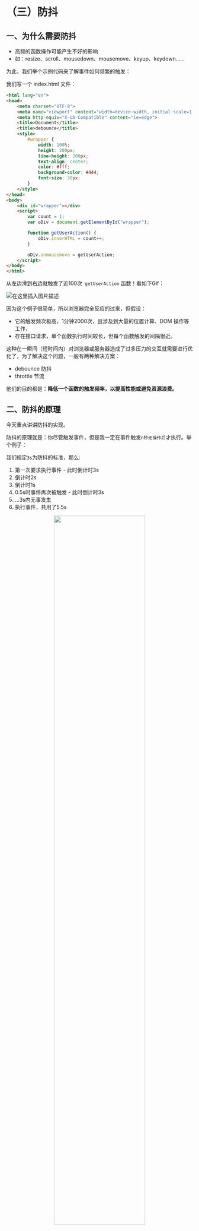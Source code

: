 # （三）防抖

## 一、为什么需要防抖

* 高频的函数操作可能产生不好的影响
* 如：resize、scroll、mousedown、mousemove、keyup、keydown……

为此，我们举个示例代码来了解事件如何频繁的触发：

我们写一个 index.html 文件：

```html
<html lang="en">
<head>
    <meta charset="UTF-8">
    <meta name="viewport" content="width=device-width, initial-scale=1.0">
    <meta http-equiv="X-UA-Compatible" content="ie=edge">
    <title>Document</title>
    <title>debounce</title>
    <style>
        #wrapper {
            width: 100%;
            height: 200px;
            line-height: 200px;
            text-align: center;
            color: #fff;
            background-color: #444;
            font-size: 30px;
        }
    </style>
</head>
<body>
    <div id="wrapper"></div>
    <script>
        var count = 1;
        var oDiv = document.getElementById("wrapper");

        function getUserAction() {
            oDiv.innerHTML = count++;
        }

        oDiv.onmousemove = getUserAction;
    </script>
</body>
</html>
```

从左边滑到右边就触发了近100次` getUserAction` 函数！看如下Gif：

![在这里插入图片描述](https://img-blog.csdnimg.cn/2020072909472038.gif)


因为这个例子很简单，所以浏览器完全反应的过来，但假设：

* 它的触发频次极高，1分钟2000次，且涉及到大量的位置计算、DOM 操作等工作，
* 存在接口请求，单个函数执行时间较长，但每个函数触发的间隔很近。

这种在一瞬间（短时间内）对浏览器或服务器造成了过多压力的交互就需要进行优化了，为了解决这个问题，一般有两种解决方案：

* debounce 防抖
* throttle 节流

他们的目的都是：**降低一个函数的触发频率，以提高性能或避免资源浪费。**

## 二、防抖的原理


今天重点讲讲防抖的实现。

防抖的原理就是：你尽管触发事件，但是我一定在事件触发`n秒无操作后`才执行。举个例子：

我们规定`3s`为防抖的标准，那么:

1. 第一次要求执行事件 - 此时倒计时3s
2. 倒计时2s
3. 倒计时1s
4. 0.5s时事件再次被触发 - 此时倒计时3s
5. ...3s内无事发生
6. 执行事件，共用了5.5s

<p align=center>
	<img src="https://img-blog.csdnimg.cn/20200728184239378.jpg" width="70%">
</p>

## 三、自己实现一个防抖

### 3.1 防抖1

我们根据上一节提到的核心思想，实现第一版代码：

```js
function debounce(func, wait) {
    var timer;
    return function () {
        clearTimeout(timer)
        timer = setTimeout(func, wait);
    }
}
```

如果我们要使用它，第一节的例子为例：

```js
oDiv.onmousemove = debounce(getUserAction, 2000);
```

此时大家可以再次测试一下，事件持续发生时，只有在完全停止2s后，才会触发事件：

写到这里，作为针对部分高频事件的需求来说，已经结束了。我们来看看他的效果：

![在这里插入图片描述](https://img-blog.csdnimg.cn/20200729095157190.gif)

### 3.2 防抖2

大家都知道，dom节点在触发事件的时候，this指向它本身，本例中则指向`oDiv`，但是在本例中：我们看一下

```js
var count = 1;
var oDiv = document.getElementById("oDiv");

function getUserAction() {
    oDiv.innerHTML = count++;
    console.log('this', this); // 此时输出 Window...
}
oDiv.onmousemove = debounce(getUserAction, 2000);

function debounce(func, wait) {
    var timer;
    return function () {
        clearTimeout(timer)
        timer = setTimeout(func, wait);
    }
}
```

毕竟经过了一层匿名函数的包裹，this已经指向了window，为了减少影响，我们尝试修正它


```js
function debounce(func, wait) {
    var timer;
    return function () {
        var _this = this; // 记录当前this

        clearTimeout(timer)
        timer = setTimeout(function(){
            func.apply(_this); //将 func的this改为_this
        }, wait);
    }
}
```

#### 3.3 第三版

解决的this指向问题，我们的函数仍然不够“完美”，JavaScript中，事件处理函数会提供`event`对象，我们简称为e。

```js
// 使用了 debouce 函数
function getUserAction(e) {
    console.log(e); // undefined
    oDiv.innerHTML = count++;
};
```

为了保证它的原汁原味，我们再改第三版：

```js
var count = 1;
var oDiv = document.getElementById("oDiv");

function getUserAction(e) {
    oDiv.innerHTML = count++;
    console.log('e', e); // MouseEvent
}
oDiv.onmousemove = debounce(getUserAction, 2000);

function debounce(func, wait) {
    var timer;
    return function () {
        var _this = this; // 记录当前this
        var arg = arguments; // 记录参数
        clearTimeout(timer)
        timer = setTimeout(function () {
            func.apply(_this, arg); //将 func的this改为_this
        }, wait);
    }
}
```

到此为止，我们在尽可能保留Dom事件原有能力的情况下，给函数加上了防抖效果，它可以解决大部分我们日常开发的防抖问题，但我们需要更“完美”

<p align=center>
	<img src="https://img-blog.csdnimg.cn/20200728184403362.jpg" width="70%">
</p>


<h2 id="4">四、防抖进阶</h2>

#### 4.1 立即执行

这个需求就是：

* 立即执行
* 保持`n`秒空白期
* 将`n`秒空白期置后

想想这个需求也是很有道理的嘛，那我们加个`immediate`参数判断是否是立刻执行。

```js
function debounce(func, wait, immediate) {
    var timer;

    return function () {
        var _this = this;
        var args = arguments;

        if (timer) clearTimeout(timer); // 常规流程，间隔内触发时清掉重置定时
        if (immediate) {
            // 如果已经执行过，不再执行
            var callNow = !timer; // 1. callNow 初始值是 true, 同步立即执行；随后 timer 才开始执行
            timer = setTimeout(function(){
                timer = null; // wait 期间，timer 是一个 ID 数字，所以 callNow 为 false，func 在此期间永远不会执行
            }, wait) // wait 之后，timer 赋值 null，callNow 为 true，func 又开始立即执行。
            if (callNow) func.apply(_this, args)
        }
        else {
            timer = setTimeout(function(){
                func.apply(_this, args)
            }, wait);
        }
    }
}
```

再来看下此时他是什么效果：

![在这里插入图片描述](https://img-blog.csdnimg.cn/20200729095542858.gif)



#### 4.2 添加简单验证

```js
function debounce(func, wait, immediate) {
    var timer;
    // 检查函数
    if (typeof func !== 'function') {
        throw new TypeError('Expected a function');
    }
    // 保证wait存在
    wait = +wait || 0;

    const debounced = function () {
        var _this = this;
        var args = arguments;

        if (timer) clearTimeout(timer); // 常规流程，间隔内触发时清掉重置定时
        if (immediate) {
            // 如果已经执行过，不再执行
            var callNow = !timer; // 如果不存在定时器，则callNow为true
            timer = setTimeout(function () {
                timer = null; // 为了保证之后的时效性，手动添加timer
            }, wait)
            // 因为不存在timer，证明是首次执行，所以直接调用
            if (callNow) func.apply(_this, args)
        }
        else {
            timer = setTimeout(function () {
                func.apply(_this, args)
            }, wait);
        }
    }
    return debounced
}
```



#### 4.3 添加取消事件方法

如果你希望能取消被防抖的事件，我们可以这样写：

```js
function debounce(func, wait, immediate) {
    var timer;
    // 检查函数
    if (typeof func !== 'function') {
        throw new TypeError('Expected a function');
    }
    // 保证wait存在
    wait = +wait || 0;

    const debounced = function () {
        var _this = this;
        var args = arguments;

        if (timer) clearTimeout(timer); // 常规流程，间隔内触发时清掉重置定时
        if (immediate) {
            // 如果已经执行过，不再执行
            var callNow = !timer; // 如果不存在定时器，则callNow为true
            timer = setTimeout(function () {
                timer = null; // 为了保证之后的时效性，手动添加timer
            }, wait)
            // 因为不存在timer，证明是首次执行，所以直接调用
            if (callNow) func.apply(_this, args)
        }
        else {
            timer = setTimeout(function () {
                func.apply(_this, args)
            }, wait);
        }
    }

    const cancel = function(){
        clearTimeout(timer);
        timer = null;
    }

    const pending = function(){
        return timer !== undefined;
    }

    debounced.cancel = cancel;
    debounced.pending = pending;
    return debounced
}
```

我们再来看看效果：

![在这里插入图片描述](https://img-blog.csdnimg.cn/20200729103229820.gif)


写到这里这个简单的防抖方法就算OK了，它确实还不算完美，如果在改进上有任何建议，不妨在评论区留言吧～

## 参考

* [lodash.js](https://www.lodashjs.com/docs/lodash.debounce)

## 写在最后

**JavaScript系列：**

1. [《JavaScript内功进阶系列》（已完结）](https://blog.csdn.net/jbj6568839z/article/details/103161970)
2. [《JavaScript专项系列》（持续更新）](https://blog.csdn.net/jbj6568839z/category_10204368.html)

**关于我**

* 花名：余光（沉迷JS，虚心学习中）
* WX：j565017805

**其他沉淀**

* [Js版LeetCode题解](https://webbj97.github.io/leetCode-Js/)
* [前端进阶笔记](https://webbj97.github.io/summary/)
* [我的CSDN博客](https://yuguang.blog.csdn.net/)

如果您看到了最后，对文章有任何建议，都可以在评论区留言，如果真的对您有所帮助，也希望您能点个star，这是对我最大的鼓励！

<!-- 给这[GitHub，仓库传送门](https://github.com/webbj97/summary)点个star，这是对我最大的鼓励 -->

<p align=center>
	<img src="https://img-blog.csdnimg.cn/20200602155947301.png" width="60%"/>
</p>